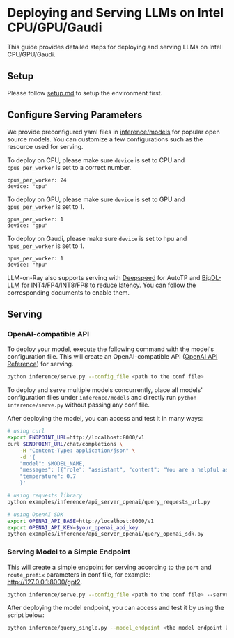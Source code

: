 # Deploying and Serving LLMs on Intel CPU/GPU/Gaudi

This guide provides detailed steps for deploying and serving LLMs on Intel CPU/GPU/Gaudi.

## Setup
Please follow [setup.md](setup.md) to setup the environment first.


## Configure Serving Parameters
We provide preconfigured yaml files in [inference/models](../inference/models) for popular open source models. You can customize a few configurations such as the resource used for serving. 

To deploy on CPU, please make sure `device` is set to CPU and `cpus_per_worker` is set to a correct number.
```
cpus_per_worker: 24
device: "cpu"
```
To deploy on GPU, please make sure `device` is set to GPU and `gpus_per_worker` is set to 1.
```
gpus_per_worker: 1
device: "gpu"
```
To deploy on Gaudi, please make sure `device` is set to hpu and `hpus_per_worker` is set to 1.
```
hpus_per_worker: 1
device: "hpu"
```
LLM-on-Ray also supports serving with [Deepspeed](serve_deepspeed.md) for AutoTP and [BigDL-LLM](serve_bigdl.md) for INT4/FP4/INT8/FP8 to reduce latency. You can follow the corresponding documents to enable them.

## Serving
### OpenAI-compatible API
To deploy your model, execute the following command with the model's configuration file. This will create an OpenAI-compatible API ([OpenAI API Reference](https://platform.openai.com/docs/api-reference/chat)) for serving.
```bash
python inference/serve.py --config_file <path to the conf file>
```
To deploy and serve multiple models concurrently, place all models' configuration files under `inference/models` and directly run `python inference/serve.py` without passing any conf file.

After deploying the model, you can access and test it in many ways:
```bash
# using curl
export ENDPOINT_URL=http://localhost:8000/v1
curl $ENDPOINT_URL/chat/completions \
    -H "Content-Type: application/json" \
    -d '{
    "model": $MODEL_NAME,
    "messages": [{"role": "assistant", "content": "You are a helpful assistant."}, {"role": "user", "content": "Hello!"}],
    "temperature": 0.7
    }'

# using requests library
python examples/inference/api_server_openai/query_requests_url.py

# using OpenAI SDK
export OPENAI_API_BASE=http://localhost:8000/v1
export OPENAI_API_KEY=$your_openai_api_key
python examples/inference/api_server_openai/query_openai_sdk.py
```
### Serving Model to a Simple Endpoint
This will create a simple endpoint for serving according to the `port` and `route_prefix` parameters in conf file, for example: http://127.0.0.1:8000/gpt2.
```bash
python inference/serve.py --config_file <path to the conf file> --serve_simple
```
After deploying the model endpoint, you can access and test it by using the script below:
```bash
python inference/query_single.py --model_endpoint <the model endpoint URL>
```

